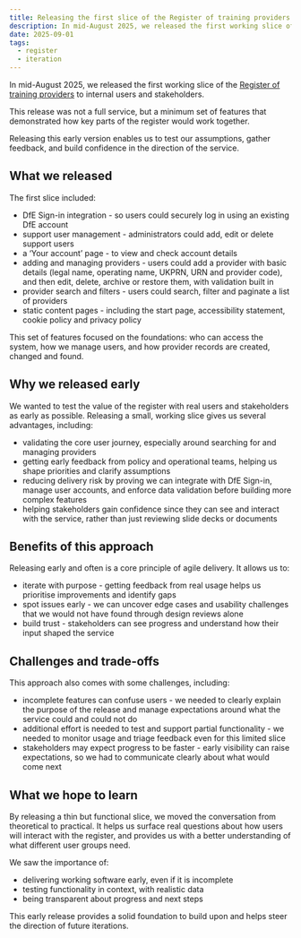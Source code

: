 ```yaml
---
title: Releasing the first slice of the Register of training providers
description: In mid-August 2025, we released the first working slice of the register to internal users and stakeholders
date: 2025-09-01
tags:
  - register
  - iteration
---
```


In mid-August 2025, we released the first working slice of the [Register of training providers](https://register-of-training-providers.education.gov.uk/) to internal users and stakeholders.

This release was not a full service, but a minimum set of features that demonstrated how key parts of the register would work together.

Releasing this early version enables us to test our assumptions, gather feedback, and build confidence in the direction of the service.

## What we released

The first slice included:

- DfE Sign-in integration - so users could securely log in using an existing DfE account
- support user management - administrators could add, edit or delete support users
- a ‘Your account’ page - to view and check account details
- adding and managing providers - users could add a provider with basic details (legal name, operating name, UKPRN, URN and provider code), and then edit, delete, archive or restore them, with validation built in
- provider search and filters - users could search, filter and paginate a list of providers
- static content pages - including the start page, accessibility statement, cookie policy and privacy policy

This set of features focused on the foundations: who can access the system, how we manage users, and how provider records are created, changed and found.

## Why we released early

We wanted to test the value of the register with real users and stakeholders as early as possible. Releasing a small, working slice gives us several advantages, including:

- validating the core user journey, especially around searching for and managing providers
- getting early feedback from policy and operational teams, helping us shape priorities and clarify assumptions
- reducing delivery risk by proving we can integrate with DfE Sign-in, manage user accounts, and enforce data validation before building more complex features
- helping stakeholders gain confidence since they can see and interact with the service, rather than just reviewing slide decks or documents

## Benefits of this approach

Releasing early and often is a core principle of agile delivery. It allows us to:

- iterate with purpose - getting feedback from real usage helps us prioritise improvements and identify gaps
- spot issues early - we can uncover edge cases and usability challenges that we would not have found through design reviews alone
- build trust - stakeholders can see progress and understand how their input shaped the service

## Challenges and trade-offs

This approach also comes with some challenges, including:

- incomplete features can confuse users - we needed to clearly explain the purpose of the release and manage expectations around what the service could and could not do
- additional effort is needed to test and support partial functionality - we needed to monitor usage and triage feedback even for this limited slice
- stakeholders may expect progress to be faster - early visibility can raise expectations, so we had to communicate clearly about what would come next

## What we hope to learn

By releasing a thin but functional slice, we moved the conversation from theoretical to practical. It helps us surface real questions about how users will interact with the register, and provides us with a better understanding of what different user groups need.

We saw the importance of:

- delivering working software early, even if it is incomplete
- testing functionality in context, with realistic data
- being transparent about progress and next steps

This early release provides a solid foundation to build upon and helps steer the direction of future iterations.
